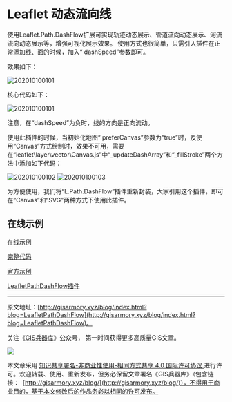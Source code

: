 # Leaflet 动态流向线
使用Leaflet.Path.DashFlow扩展可实现轨迹动态展示、管道流向动态展示、河流流向动态展示等，增强可视化展示效果。
使用方式也很简单，只需引入插件在正常添加线、面的时候，加入“ dashSpeed”参数即可。

效果如下：

![202010100101](http://blogimage.gisarmory.xyz/202010100101.gif)

核心代码如下：

![202010100101](http://blogimage.gisarmory.xyz/202010100101.png)

注意，在“dashSpeed”为负时，线的方向是正向流动。

使用此插件的时候，当初始化地图“ preferCanvas”参数为“true”时，及使用“Canvas”方式绘制时，效果不可用，需要在“leaflet\layer\vector\Canvas.js”中“_updateDashArray”和“_fillStroke”两个方法中添加如下代码：

![202010100102](http://blogimage.gisarmory.xyz/202010100102.png)
![202010100103](http://blogimage.gisarmory.xyz/202010100103.png)

为方便使用，我们将“L.Path.DashFlow”插件重新封装，大家引用这个插件，即可在“Canvas”和“SVG”两种方式下使用此插件。

## 在线示例

[在线示例](
http://gisarmory.xyz/blog/index.html?demo=LeafletPathDashFlow)

[完整代码](
http://gisarmory.xyz/blog/index.html?source=LeafletPathDashFlow)

[官方示例](
https://ivansanchez.gitlab.io/Leaflet.Path.DashFlow/demo.html)

[LeafletPathDashFlow插件](http://gisarmory.xyz/blog/index.html?source=LeafletPathDashFlow)

* * *

原文地址：[http://gisarmory.xyz/blog/index.html?blog=LeafletPathDashFlow](http://gisarmory.xyz/blog/index.html?blog=LeafletPathDashFlow)。

关注《[GIS兵器库](http://gisarmory.xyz/blog/index.html?blog=wechat)》公众号， 第一时间获得更多高质量GIS文章。

![](http://blogimage.gisarmory.xyz/20200923063756.png)

本文章采用 [知识共享署名-非商业性使用-相同方式共享 4.0 国际许可协议 ](https://creativecommons.org/licenses/by-nc-sa/4.0/deed.zh)进行许可。欢迎转载、使用、重新发布，但务必保留文章署名《GIS兵器库》（包含链接：  [http://gisarmory.xyz/blog/](http://gisarmory.xyz/blog/)），不得用于商业目的，基于本文修改后的作品务必以相同的许可发布。


